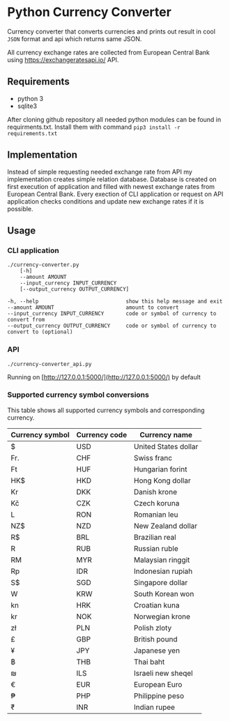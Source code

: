 # Python Currency Converter

Currency converter that converts currencies and prints out result
in cool `JSON` format and api which returns same JSON.

All currency exchange rates are collected from European Central Bank using https://exchangeratesapi.io/ API.

## Requirements

* python 3
* sqlite3

After cloning github repository all needed python modules can be found in requirments.txt.
Install them with command `pip3 install -r requirements.txt`

## Implementation

Instead of simple requesting needed exchange rate from API my implementation creates simple
relation database. Database is created on first execution of application and filled with newest 
exchange rates from European Central Bank.
Every exection of CLI application or request on API application checks conditions and update
new exchange rates if it is possible.

## Usage

### CLI application
```
./currency-converter.py
    [-h]
    --amount AMOUNT
    --input_currency INPUT_CURRENCY
    [--output_currency OUTPUT_CURRENCY]

-h, --help                            show this help message and exit
--amount AMOUNT                       amount to convert
--input_currency INPUT_CURRENCY       code or symbol of currency to convert from
--output_currency OUTPUT_CURRENCY     code or symbol of currency to convert to (optional)
```

### API

```
./currency-converter_api.py
```
   Running on [http://127.0.0.1:5000/](http://127.0.0.1:5000/) by default


### Supported currency symbol conversions

This table shows all supported currency symbols and corresponding currency.

| Currency symbol | Currency code | Currency name |
|-----|-----|------------------------|
| $   | USD | United States dollar   |
| Fr. | CHF | Swiss franc            |
| Ft  | HUF | Hungarian forint       |
| HK$ | HKD | Hong Kong dollar       |
| Kr  | DKK | Danish krone           |
| Kč  | CZK | Czech koruna           |
| L   | RON | Romanian leu           |
| NZ$ | NZD | New Zealand dollar     |
| R$  | BRL | Brazilian real         |
| R   | RUB | Russian ruble          |
| RM  | MYR | Malaysian ringgit      |
| Rp  | IDR | Indonesian rupiah      |
| S$  | SGD | Singapore dollar       |
| W   | KRW | South Korean won       |
| kn  | HRK | Croatian kuna          |
| kr  | NOK | Norwegian krone        |
| zł  | PLN | Polish zloty           |
| £   | GBP | British pound          |
| ¥   | JPY | Japanese yen           |
| ฿   | THB | Thai baht              |
| ₪   | ILS | Israeli new sheqel     |
| €   | EUR | European Euro          |
| ₱   | PHP | Philippine peso        |
| ₹   | INR | Indian rupee           |
